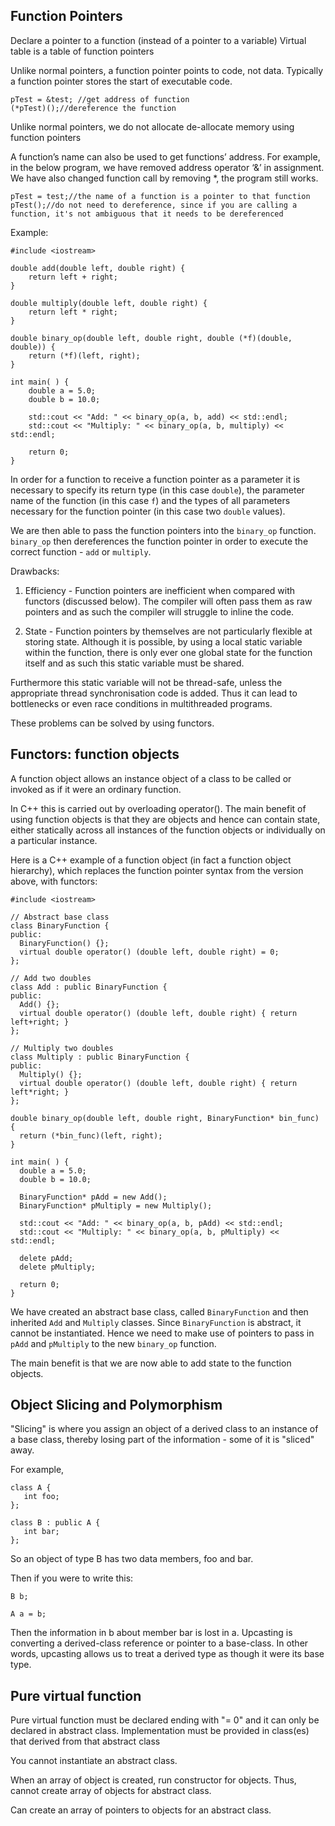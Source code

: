 ## Function Pointers
Declare a pointer to a function (instead of a pointer to a variable)
Virtual table is a table of function pointers

Unlike normal pointers, a function pointer points to code, not data.
Typically a function pointer stores the start of executable code.
```
pTest = &test; //get address of function
(*pTest)();//dereference the function
```
Unlike normal pointers, we do not allocate de-allocate memory using function pointers

A function’s name can also be used to get functions’ address. For example,
in the below program, we have removed address operator ‘&’ in assignment.
We have also changed function call by removing *,
the program still works.
```
pTest = test;//the name of a function is a pointer to that function
pTest();//do not need to dereference, since if you are calling a function, it's not ambiguous that it needs to be dereferenced
```

Example:
```
#include <iostream>

double add(double left, double right) {
    return left + right;
}

double multiply(double left, double right) {
    return left * right;
}

double binary_op(double left, double right, double (*f)(double, double)) {
    return (*f)(left, right);
}

int main( ) {
    double a = 5.0;
    double b = 10.0;

    std::cout << "Add: " << binary_op(a, b, add) << std::endl;
    std::cout << "Multiply: " << binary_op(a, b, multiply) << std::endl;

    return 0;
}
```


In order for a function to receive a function pointer as a parameter
it is necessary to specify its return type (in this case `double`),
the parameter name of the function (in this case `f`) and
the types of all parameters necessary for the function pointer
(in this case two `double` values).

We are then able to pass the function pointers into the `binary_op` function.
`binary_op` then dereferences the function pointer in order to
execute the correct function - `add` or `multiply`.

Drawbacks:

1. Efficiency - Function pointers are inefficient when compared with functors (discussed below). The compiler will often pass them as raw pointers
and as such the compiler will struggle to inline the code.

2. State - Function pointers by themselves are not particularly flexible at storing state.
Although it is possible, by using a local static variable within the function,
there is only ever one global state for the function itself
and as such this static variable must be shared.

Furthermore this static variable will not be thread-safe,
unless the appropriate thread synchronisation code is added.
Thus it can lead to bottlenecks or even race conditions in multithreaded programs.

These problems can be solved by using functors.


## Functors: function objects
A function object allows an instance object of a class to be called
or invoked as if it were an ordinary function.

In C++ this is carried out by overloading operator().
The main benefit of using function objects is that they are objects
and hence can contain state, either statically across all instances
of the function objects or individually on a particular instance.

Here is a C++ example of a function object (in fact a function object hierarchy),
which replaces the function pointer syntax from the version above, with functors:

```
#include <iostream>

// Abstract base class
class BinaryFunction {
public:
  BinaryFunction() {};
  virtual double operator() (double left, double right) = 0;
};

// Add two doubles
class Add : public BinaryFunction {
public:
  Add() {};
  virtual double operator() (double left, double right) { return left+right; }
};

// Multiply two doubles
class Multiply : public BinaryFunction {
public:
  Multiply() {};
  virtual double operator() (double left, double right) { return left*right; }
};

double binary_op(double left, double right, BinaryFunction* bin_func) {
  return (*bin_func)(left, right);
}

int main( ) {
  double a = 5.0;
  double b = 10.0;

  BinaryFunction* pAdd = new Add();
  BinaryFunction* pMultiply = new Multiply();

  std::cout << "Add: " << binary_op(a, b, pAdd) << std::endl;
  std::cout << "Multiply: " << binary_op(a, b, pMultiply) << std::endl;

  delete pAdd;
  delete pMultiply;

  return 0;
}

```

We have created an abstract base class, called `BinaryFunction`
and then inherited `Add` and `Multiply` classes.
Since `BinaryFunction` is abstract, it cannot be instantiated.
Hence we need to make use of pointers to pass in `pAdd` and `pMultiply`
to the new `binary_op` function.


The main benefit is that we are now able to add state to the function objects.


## Object Slicing and Polymorphism

"Slicing" is where you assign an object of a derived class to an instance of a base class,
thereby losing part of the information - some of it is "sliced" away.

For example,
```
class A {
   int foo;
};

class B : public A {
   int bar;
};

```
So an object of type B has two data members, foo and bar.

Then if you were to write this:
```
B b;

A a = b;
```
Then the information in b about member bar is lost in a.
Upcasting is converting a derived-class reference or pointer to a base-class.
In other words, upcasting allows us to treat a derived type as though it were its base type.


## Pure virtual function
Pure virtual function must be declared ending with "= 0" and it can only be declared in abstract class.
Implementation must be provided in class(es) that derived from that abstract class

You cannot instantiate an abstract class.

When an array of object is created, run constructor for objects.
Thus, cannot create array of objects for abstract class.

Can create an array of pointers to objects for an abstract class.
